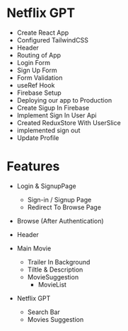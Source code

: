# Netflix GPT
 - Create React App
 - Configured TailwindCSS
 - Header
 - Routing of App
 - Login Form
 - Sign Up Form
 - Form Validation
 - useRef Hook
 - Firebase Setup
 - Deploying our app to Production
 - Create Sigup In Firebase
 - Implement Sign In User Api
 - Created ReduxStore With UserSlice
 - implemented sign out
 - Update Profile

 
# Features
  - Login & SignupPage
     - Sign-in / Signup Page
     - Redirect To Browse Page

  - Browse (After Authentication)
   - Header
   - Main Movie
     - Trailer In Background
     - Tiltle & Description
     - MovieSuggestion
       - MovieList
 - Netflix GPT
    - Search Bar
    - Movies Suggestion